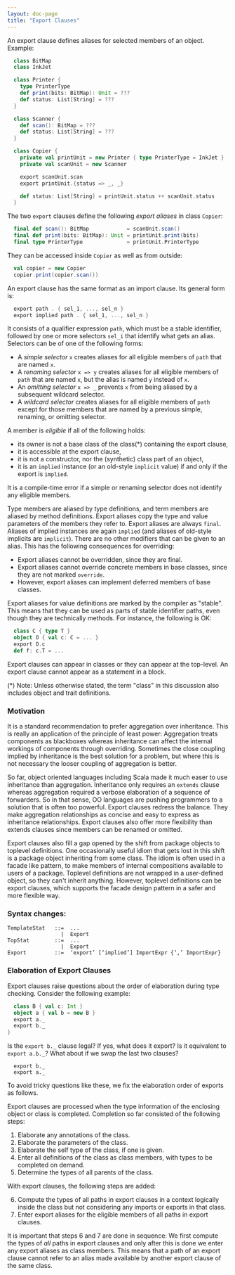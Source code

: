 ```yaml
---
layout: doc-page
title: "Export Clauses"
---
```


An export clause defines aliases for selected members of an object. Example:
```scala
  class BitMap
  class InkJet

  class Printer {
    type PrinterType
    def print(bits: BitMap): Unit = ???
    def status: List[String] = ???
  }

  class Scanner {
    def scan(): BitMap = ???
    def status: List[String] = ???
  }

  class Copier {
    private val printUnit = new Printer { type PrinterType = InkJet }
    private val scanUnit = new Scanner

    export scanUnit.scan
    export printUnit.{status => _, _}

    def status: List[String] = printUnit.status ++ scanUnit.status
  }
```
The two `export` clauses define the following _export aliases_ in class `Copier`:
```scala
  final def scan(): BitMap            = scanUnit.scan()
  final def print(bits: BitMap): Unit = printUnit.print(bits)
  final type PrinterType              = printUnit.PrinterType
```
They can be accessed inside `Copier` as well as from outside:
```scala
  val copier = new Copier
  copier.print(copier.scan())
```
An export clause has the same format as an import clause. Its general form is:
```scala
  export path . { sel_1, ..., sel_n }
  export implied path . { sel_1, ..., sel_n }
```
It consists of a qualifier expression `path`, which must be a stable identifier, followed by
one or more selectors `sel_i` that identify what gets an alias. Selectors can be
of one of the following forms:

 - A _simple selector_ `x` creates aliases for all eligible members of `path` that are named `x`.
 - A _renaming selector_ `x => y` creates aliases for all eligible members of `path` that are named `x`, but the alias is named `y` instead of `x`.
 - An _omitting selector_ `x => _` prevents `x` from being aliased by a subsequent
   wildcard selector.
 - A _wildcard selector_ creates aliases for all eligible members of `path` except for
   those members that are named by a previous simple, renaming, or omitting selector.

A member is _eligible_ if all of the following holds:

 - its owner is not a base class of the class(*) containing the export clause,
 - it is accessible at the export clause,
 - it is not a constructor, nor the (synthetic) class part of an object,
 - it is an `implied` instance (or an old-style `implicit` value)
   if and only if the export is `implied`.

It is a compile-time error if a simple or renaming selector does not identify any eligible
members.

Type members are aliased by type definitions, and term members are aliased by method definitions. Export aliases copy the type and value parameters of the members they refer to.
Export aliases are always `final`. Aliases of implied instances are again `implied` (and aliases of old-style implicits are `implicit`). There are no other modifiers that can be given to an alias. This has the following consequences for overriding:

 - Export aliases cannot be overridden, since they are final.
 - Export aliases cannot override concrete members in base classes, since they are
   not marked `override`.
 - However, export aliases can implement deferred members of base classes.

Export aliases for value definitions are marked by the compiler as "stable". This means
that they can be used as parts of stable identifier paths, even though they are technically methods. For instance, the following is OK:
```scala
  class C { type T }
  object O { val c: C = ... }
  export O.c
  def f: c.T = ...
```

Export clauses can appear in classes or they can appear at the top-level. An export clause cannot appear as a statement in a block.

(*) Note: Unless otherwise stated, the term "class" in this discussion also includes object and trait definitions.

### Motivation

It is a standard recommendation to prefer aggregation over inheritance. This is really an application of the principle of least power: Aggregation treats components as blackboxes whereas inheritance can affect the internal workings of components through overriding. Sometimes the close coupling implied by inheritance is the best solution for a problem, but where this is not necessary the looser coupling of aggregation is better.

So far, object oriented languages including Scala made it much easer to use inheritance than aggregation. Inheritance only requires an `extends` clause whereas aggregation required a verbose elaboration of a sequence of forwarders. So in that sense, OO languages are pushing
programmers to a solution that is often too powerful. Export clauses redress the balance. They make aggregation relationships as concise and easy to express as inheritance relationships. Export clauses also offer more flexibility than extends clauses since members can be renamed or omitted.

Export clauses also fill a gap opened by the shift from package objects to toplevel definitions. One occasionally useful idiom that gets lost in this shift is a package object inheriting from some class. The idiom is often used in a facade like pattern, to make members
of internal compositions available to users of a package. Toplevel definitions are not wrapped in a user-defined object, so they can't inherit anything. However, toplevel definitions can be export clauses, which supports the facade design pattern in a safer and
more flexible way.

### Syntax changes:

```
TemplateStat   ::=  ...
                 |  Export
TopStat        ::=  ...
                 |  Export
Export         ::=  ‘export’ [‘implied’] ImportExpr {‘,’ ImportExpr}
```

### Elaboration of Export Clauses

Export clauses raise questions about the order of elaboration during type checking.
Consider the following example:
```scala
  class B { val c: Int }
  object a { val b = new B }
  export a._
  export b._
}
```
Is the `export b._` clause legal? If yes, what does it export? Is it equivalent to `export a.b._`? What about if we swap the last two clauses?
```
  export b._
  export a._
```
To avoid tricky questions like these, we fix the elaboration order of exports as follows.

Export clauses are processed when the type information of the enclosing object or class is completed. Completion so far consisted of the following steps:

 1. Elaborate any annotations of the class.
 2. Elaborate the parameters of the class.
 3. Elaborate the self type of the class, if one is given.
 4. Enter all definitions of the class as class members, with types to be completed
    on demand.
 5. Determine the types of all parents of the class.

With export clauses, the following steps are added:

 6. Compute the types of all paths in export clauses in a context logically
    inside the class but not considering any imports or exports in that class.
 7. Enter export aliases for the eligible members of all paths in export clauses.

It is important that steps 6 and 7 are done in sequence: We first compute the types of _all_
paths in export clauses and only after this is done we enter any export aliases as class members. This means that a path of an export clause cannot refer to an alias made available
by another export clause of the same class.
